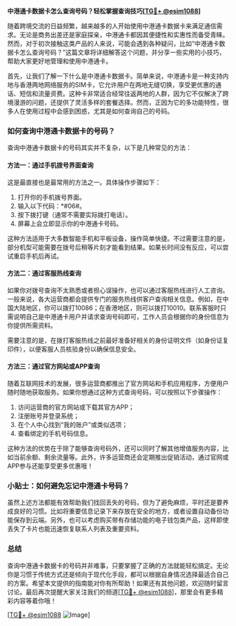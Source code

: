 **中港通卡数据卡怎么查询号码？轻松掌握查询技巧[[TG💪+ @esim1088](https://t.me/s/esim1088)]**

随着跨境交流的日益频繁，越来越多的人开始使用中港通卡数据卡来满足通信需求。无论是商务出差还是家庭探亲，中港通卡都因其便捷性和实惠性而备受青睐。然而，对于初次接触这类产品的人来说，可能会遇到各种疑问，比如“中港通卡数据卡怎么查询号码？”这篇文章将详细解答这个问题，并分享一些实用的小技巧，帮助大家更好地管理和使用中港通卡。

首先，让我们了解一下什么是中港通卡数据卡。简单来说，中港通卡是一种支持内地与香港两地网络服务的SIM卡，它允许用户在两地无缝切换，享受更优惠的通话、短信和流量资费。这种卡非常适合经常往返两地的人群，因为它不仅解决了跨境漫游的问题，还提供了灵活多样的套餐选择。然而，正因为它的多功能特性，很多人在使用过程中会感到困惑，尤其是如何查询自己的号码。

### 如何查询中港通卡数据卡的号码？

查询中港通卡数据卡的号码其实并不复杂，以下是几种常见的方法：

#### 方法一：通过手机拨号界面查询

这是最直接也是最常用的方法之一。具体操作步骤如下：
1. 打开你的手机拨号界面。
2. 输入以下代码：*#06#。
3. 按下拨打键（通常不需要实际拨打电话）。
4. 屏幕上会立即显示你的中港通卡号码。

这种方法适用于大多数智能手机和平板设备，操作简单快捷。不过需要注意的是，部分机型可能需要在拨号后稍等片刻才能看到结果。如果长时间没有反应，可以尝试重启手机后再试。

#### 方法二：通过客服热线查询

如果你对拨号查询不太熟悉或者担心误操作，也可以通过客服热线进行人工咨询。一般来说，各大运营商都会提供专门的服务热线供客户查询相关信息。例如，在中国大陆地区，你可以拨打10086；在香港地区，则可以拨打10010。联系客服时只需说明自己是中港通卡用户并请求查询号码即可，工作人员会根据你的身份信息为你提供所需资料。

需要注意的是，在拨打客服热线之前最好准备好相关的身份证明文件（如身份证复印件），以便客服人员核验身份以确保信息安全。

#### 方法三：通过官方网站或APP查询

随着互联网技术的发展，很多运营商都推出了官方网站和手机应用程序，方便用户随时随地获取服务。如果你想通过这种方式查询号码，可以按照以下步骤操作：

1. 访问运营商的官方网站或下载其官方APP；
2. 注册账号并登录系统；
3. 在个人中心找到“我的账户”或类似选项；
4. 查看绑定的手机号码信息。

这种方法的优势在于除了能够查询号码外，还可以同时了解其他增值服务内容，比如当前余额、剩余流量等。此外，许多运营商还会定期推出促销活动，通过官网或APP参与还能享受更多优惠哦！

### 小贴士：如何避免忘记中港通卡号码？

虽然上述方法都能有效帮助我们找回丢失的号码，但为了避免麻烦，平时还是要养成良好的习惯。比如将重要信息记录下来存放在安全的地方，或者设置自动备份功能保存到云端。另外，也可以考虑购买带有存储功能的电子钱包类产品，这样即使丢失了卡片也能迅速恢复联系人列表及重要资料。

### 总结

查询中港通卡数据卡的号码并非难事，只要掌握了正确的方法就能轻松搞定。无论你是习惯于传统方式还是倾向于现代化手段，都可以根据自身情况选择最适合自己的方案。希望本文提供的指南能对你有所帮助！如果还有其他问题，欢迎随时留言讨论。最后再次提醒大家关注我们的频道[[TG💪+ @esim1088](https://t.me/s/esim1088)]，那里会有更多精彩内容等着你哦！

[[TG💪+ @esim1088](https://t.me/s/esim1088) ![Image](https://i.postimg.cc/4NQfJmqS/Snipaste-2025-05-13-00-14-12.png)]